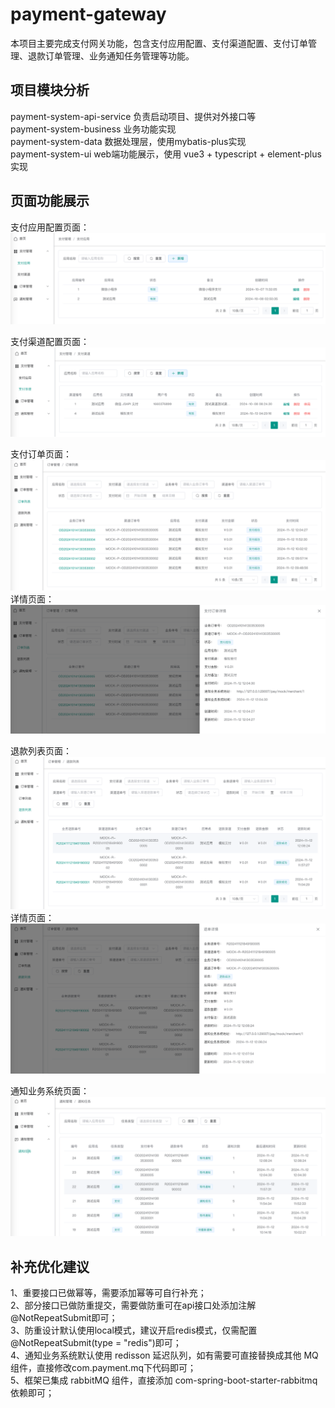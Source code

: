 # payment-gateway

本项目主要完成支付网关功能，包含支付应用配置、支付渠道配置、支付订单管理、退款订单管理、业务通知任务管理等功能。

## 项目模块分析
payment-system-api-service  负责启动项目、提供对外接口等  
payment-system-business  业务功能实现  
payment-system-data  数据处理层，使用mybatis-plus实现  
payment-system-ui  web端功能展示，使用 vue3 + typescript + element-plus 实现  

## 页面功能展示

支付应用配置页面：
![img.png](assets/img.png)

支付渠道配置页面：
![img_1.png](assets/img_1.png)

支付订单页面：
![img_2.png](assets/img_2.png)
详情页面：
![img_3.png](assets/img_3.png)

退款列表页面：
![img_4.png](assets/img_4.png)
详情页面：
![img_5.png](assets/img_5.png)

通知业务系统页面：
![img_6.png](assets/img_6.png)

## 补充优化建议
1、重要接口已做幂等，需要添加幂等可自行补充；  
2、部分接口已做防重提交，需要做防重可在api接口处添加注解@NotRepeatSubmit即可；  
3、防重设计默认使用local模式，建议开启redis模式，仅需配置@NotRepeatSubmit(type = "redis")即可；  
4、通知业务系统默认使用 redisson 延迟队列，如有需要可直接替换成其他 MQ 组件，直接修改com.payment.mq下代码即可；  
5、框架已集成 rabbitMQ 组件，直接添加 com-spring-boot-starter-rabbitmq 依赖即可；  